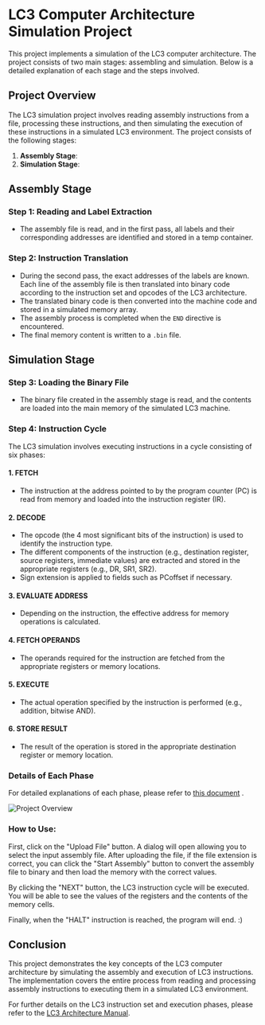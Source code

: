 # LC3 Computer Architecture Simulation Project

This project implements a simulation of the LC3 computer architecture. The project consists of two main stages: assembling and simulation. Below is a detailed explanation of each stage and the steps involved.

## Project Overview

The LC3 simulation project involves reading assembly instructions from a file, processing these instructions, and then simulating the execution of these instructions in a simulated LC3 environment. The project consists of the following stages:

1. **Assembly Stage**:
2. **Simulation Stage**:

## Assembly Stage

### Step 1: Reading and Label Extraction

- The assembly file is read, and in the first pass, all labels and their corresponding addresses are identified and stored in a temp container.
  
### Step 2: Instruction Translation

- During the second pass, the exact addresses of the labels are known. Each line of the assembly file is then translated into binary code according to the instruction set and opcodes of the LC3 architecture.
- The translated binary code is then converted into the machine code and stored in a simulated memory array.
- The assembly process is completed when the `END` directive is encountered.
- The final memory content is written to a `.bin` file.

## Simulation Stage

### Step 3: Loading the Binary File

- The binary file created in the assembly stage is read, and the contents are loaded into the main memory of the simulated LC3 machine.

### Step 4: Instruction Cycle

The LC3 simulation involves executing instructions in a cycle consisting of six phases:

#### 1. FETCH
- The instruction at the address pointed to by the program counter (PC) is read from memory and loaded into the instruction register (IR).

#### 2. DECODE
- The opcode (the 4 most significant bits of the instruction) is used to identify the instruction type.
- The different components of the instruction (e.g., destination register, source registers, immediate values) are extracted and stored in the appropriate registers (e.g., DR, SR1, SR2).
- Sign extension is applied to fields such as PCoffset if necessary.

#### 3. EVALUATE ADDRESS
- Depending on the instruction, the effective address for memory operations is calculated.

#### 4. FETCH OPERANDS
- The operands required for the instruction are fetched from the appropriate registers or memory locations.

#### 5. EXECUTE
- The actual operation specified by the instruction is performed (e.g., addition, bitwise AND).

#### 6. STORE RESULT
- The result of the operation is stored in the appropriate destination register or memory location.

### Details of Each Phase

For detailed explanations of each phase, please refer to [this document](https://cs2461-2020.github.io/lectures/lc3ISA.pdf)
.

![Project Overview](https://github.com/Saba-Ra/LC3-Architecture/blob/5c9689f7ae71fdd2b9067e332f0b8dc57377f3c3/Project%20Overview.png)

### How to Use:

First, click on the "Upload File" button. A dialog will open allowing you to select the input assembly file. After uploading the file, if the file extension is correct, you can click the "Start Assembly" button to convert the assembly file to binary and then load the memory with the correct values.

By clicking the "NEXT" button, the LC3 instruction cycle will be executed. You will be able to see the values of the registers and the contents of the memory cells. 

Finally, when the "HALT" instruction is reached, the program will end. :)


## Conclusion

This project demonstrates the key concepts of the LC3 computer architecture by simulating the assembly and execution of LC3 instructions. The implementation covers the entire process from reading and processing assembly instructions to executing them in a simulated LC3 environment.

For further details on the LC3 instruction set and execution phases, please refer to the [LC3 Architecture Manual](chrome-extension://efaidnbmnnnibpcajpcglclefindmkaj/https://www.cs.auckland.ac.nz/courses/compsci210s1c/lectures/Goodman/2013.03.28-1up.pdf).

